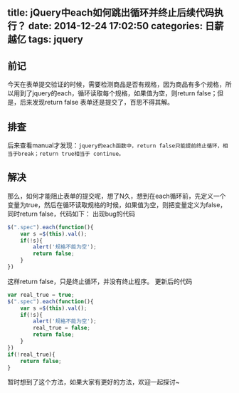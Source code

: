 title: jQuery中each如何跳出循环并终止后续代码执行？
date: 2014-12-24 17:02:50
categories: 日薪越亿
tags: jquery
---
## 前记

今天在表单提交验证的时候，需要检测商品是否有规格，因为商品有多个规格，所以用到了jquery的each，循环读取每个规格，如果值为空，则return false；但是，后来发现return false 表单还是提交了，百思不得其解。

## 排查

后来查看manual才发现：`jquery的each函数中，return false只能提前终止循环，相当于break；return true相当于 continue。`

## 解决

那么，如何才能阻止表单的提交呢，想了N久，想到在each循环前，先定义一个变量为true，然后在循环读取规格的时候，如果值为空，则把变量定义为false，同时return false，代码如下：
出现bug的代码
``` javascript
$(".spec").each(function(){
    var s =$(this).val();
    if(!s){
        alert('规格不能为空');
        return false;
    }
})
```
这样return false，只是终止循环，并没有终止程序。
更新后的代码
``` javascript
var real_true = true;
$(".spec").each(function(){
    var s =$(this).val();
    if(!s){
        alert('规格不能为空');
        real_true = false;
        return false;
    }
})
if(!real_true){
    return false;
}
```
暂时想到了这个方法，如果大家有更好的方法，欢迎一起探讨~